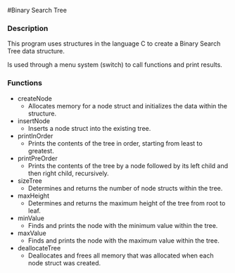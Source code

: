 #Binary Search Tree

### Description
This program uses structures in the language C to create a Binary Search Tree data structure.

Is used through a menu system (switch) to call functions and print results.

### Functions
- createNode
	- Allocates memory for a node struct and initializes the data within the structure.
- insertNode
	- Inserts a node struct into the existing tree.
- printInOrder
	- Prints the contents of the tree in order, starting from least to greatest.
- printPreOrder
	- Prints the contents of the tree by a node followed by its left child and then right child, recursively.
- sizeTree
	- Determines and returns the number of node structs within the tree.
- maxHeight
	- Determines and returns the maximum height of the tree from root to leaf.
- minValue
	- Finds and prints the node with the minimum value within the tree.
- maxValue
	- Finds and prints the node with the maximum value within the tree.
- deallocateTree
	- Deallocates and frees all memory that was allocated when each node struct was created.